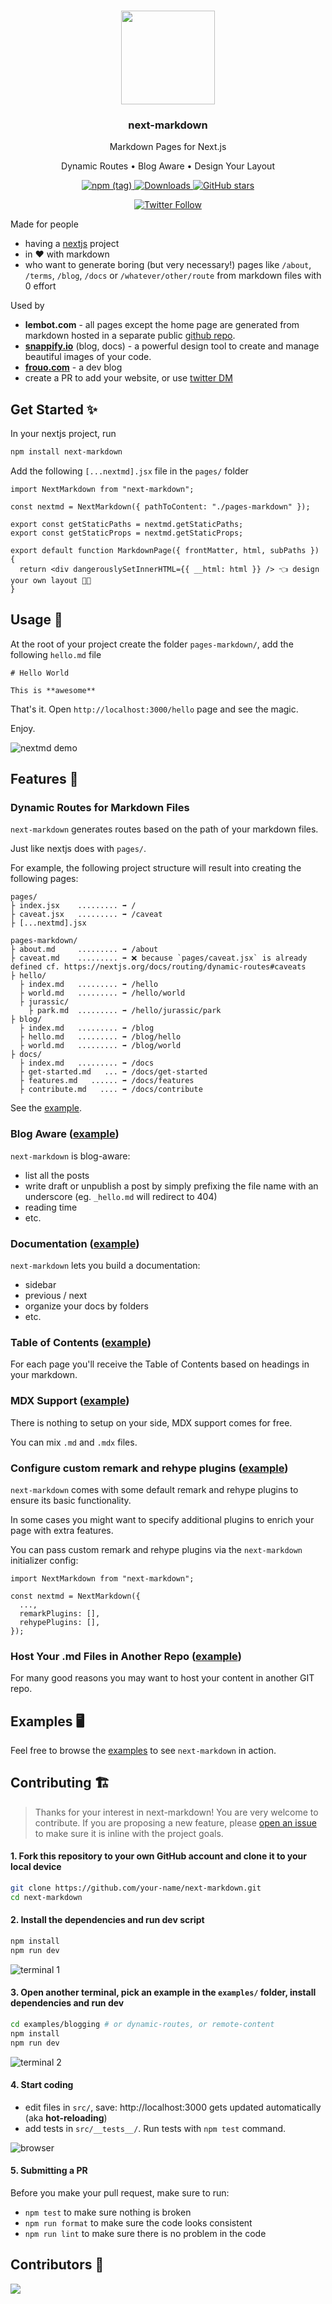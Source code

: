 <p align="center">
   <br/>
   <img width="150px" src="./logo.png" />
   <h3 align="center">next-markdown</h3>
   <p align="center">Markdown Pages for Next.js</p>
   <p align="center">
   Dynamic Routes • Blog Aware • Design Your Layout
   </p>
   <p align="center" style="align: center;">
      <a href="https://www.npmjs.com/package/next-markdown">
        <img alt="npm (tag)" src="https://img.shields.io/npm/v/next-markdown/latest">
      </a>
      <a href="https://www.npmtrends.com/next-markdown">
        <img src="https://img.shields.io/npm/dm/next-markdown" alt="Downloads" />
      </a>
      <a href="https://github.com/frouo/next-markdown/stargazers">
        <img src="https://img.shields.io/github/stars/frouo/next-markdown?style=social" alt="GitHub stars">
      </a>
   </p>
   <p align="center" style="align: center;">
      <a href="https://twitter.com/nextmarkdown">
        <img alt="Twitter Follow" src="https://img.shields.io/twitter/follow/nextmarkdown?style=social">
      </a>
   </p>
</p>

Made for people

- having a [nextjs](https://nextjs.org/) project
- in ❤️ with markdown
- who want to generate boring (but very necessary!) pages like `/about`, `/terms`, `/blog`, `/docs` or `/whatever/other/route` from markdown files with 0 effort

Used by

- **lembot.com** - all pages except the home page are generated from markdown hosted in a separate public [github repo](https://github.com/frouo/lembot-public-website).
- **[snappify.io](https://snappify.io)** (blog, docs) - a powerful design tool to create and manage beautiful images of your code.
- **[frouo.com](https://frouo.com)** - a dev blog
- create a PR to add your website, or use [twitter DM](https://twitter.com/nextmarkdown)

## Get Started ✨

In your nextjs project, run

```bash
npm install next-markdown
```

Add the following `[...nextmd].jsx` file in the `pages/` folder

```nodejs
import NextMarkdown from "next-markdown";

const nextmd = NextMarkdown({ pathToContent: "./pages-markdown" });

export const getStaticPaths = nextmd.getStaticPaths;
export const getStaticProps = nextmd.getStaticProps;

export default function MarkdownPage({ frontMatter, html, subPaths }) {
  return <div dangerouslySetInnerHTML={{ __html: html }} /> 👈 design your own layout 🧑‍🎨
}
```

## Usage 👋

At the root of your project create the folder `pages-markdown/`, add the following `hello.md` file

```
# Hello World

This is **awesome**
```

That's it. Open `http://localhost:3000/hello` page and see the magic.

Enjoy.

![nextmd demo](https://user-images.githubusercontent.com/2499356/157421649-6be78442-400c-43cd-81e5-27ba6da1ee7b.png)

## Features 🚀

### Dynamic Routes for Markdown Files

`next-markdown` generates routes based on the path of your markdown files.

Just like nextjs does with `pages/`.

For example, the following project structure will result into creating the following pages:

```
pages/
├ index.jsx    ......... ➡️ /
├ caveat.jsx   ......... ➡️ /caveat
├ [...nextmd].jsx

pages-markdown/
├ about.md     ......... ➡️ /about
├ caveat.md    ......... ➡️ ❌ because `pages/caveat.jsx` is already defined cf. https://nextjs.org/docs/routing/dynamic-routes#caveats
├ hello/
  ├ index.md   ......... ➡️ /hello
  ├ world.md   ......... ➡️ /hello/world
  ├ jurassic/
    ├ park.md  ......... ➡️ /hello/jurassic/park
├ blog/
  ├ index.md   ......... ➡️ /blog
  ├ hello.md   ......... ➡️ /blog/hello
  ├ world.md   ......... ➡️ /blog/world
├ docs/
  ├ index.md   ......... ➡️ /docs
  ├ get-started.md   ... ➡️ /docs/get-started
  ├ features.md   ...... ➡️ /docs/features
  ├ contribute.md   .... ➡️ /docs/contribute
```

See the [example](./examples/dynamic-routes/).

### Blog Aware ([example](./examples/blogging/))

`next-markdown` is blog-aware:

- list all the posts
- write draft or unpublish a post by simply prefixing the file name with an underscore (eg. `_hello.md` will redirect to 404)
- reading time
- etc.

### Documentation ([example](./examples/documentation/))

`next-markdown` lets you build a documentation:

- sidebar
- previous / next
- organize your docs by folders
- etc.

### Table of Contents ([example](./examples/blogging/))

For each page you'll receive the Table of Contents based on headings in your markdown.

### MDX Support ([example](./examples/mdx/))

There is nothing to setup on your side, MDX support comes for free.

You can mix `.md` and `.mdx` files.

### Configure custom remark and rehype plugins ([example](./examples/custom-remark-rehype-plugins/))

`next-markdown` comes with some default remark and rehype plugins to ensure its basic functionality.

In some cases you might want to specify additional plugins to enrich your page with extra features.

You can pass custom remark and rehype plugins via the `next-markdown` initializer config:

```nodejs
import NextMarkdown from "next-markdown";

const nextmd = NextMarkdown({
  ...,
  remarkPlugins: [],
  rehypePlugins: [],
});
```

### Host Your .md Files in Another Repo ([example](./examples/remote-content/))

For many good reasons you may want to host your content in another GIT repo.

## Examples 🖥

Feel free to browse the [examples](./examples) to see `next-markdown` in action.

## Contributing 🏗️

> Thanks for your interest in next-markdown! You are very welcome to contribute. If you are proposing a new feature, please [open an issue](https://github.com/frouo/next-markdown/issues/new) to make sure it is inline with the project goals.

#### 1. Fork this repository to your own GitHub account and clone it to your local device

```bash
git clone https://github.com/your-name/next-markdown.git
cd next-markdown
```

#### 2. Install the dependencies and run dev script

```bash
npm install
npm run dev
```

![terminal 1](https://user-images.githubusercontent.com/2499356/160489894-5eb85a94-0a03-4c73-bfef-eb68c030f865.jpg)

#### 3. Open **another terminal**, pick an example in the `examples/` folder, install dependencies and run dev

```bash
cd examples/blogging # or dynamic-routes, or remote-content
npm install
npm run dev
```

![terminal 2](https://user-images.githubusercontent.com/2499356/160492988-1dc83947-1a74-46ba-aee8-4f66ecc70ed2.jpg)

#### 4. Start coding

- edit files in `src/`, save: http://localhost:3000 gets updated automatically (aka **hot-reloading**)
- add tests in `src/__tests__/`. Run tests with `npm test` command.

![browser](https://user-images.githubusercontent.com/2499356/160491479-39b47264-5aec-4185-b472-f209d8a45181.jpg)

#### 5. Submitting a PR

Before you make your pull request, make sure to run:

- `npm test` to make sure nothing is broken
- `npm run format` to make sure the code looks consistent
- `npm run lint` to make sure there is no problem in the code

## Contributors 🙏

<a href="https://github.com/frouo/next-markdown/graphs/contributors">
  <img src="https://contrib.rocks/image?repo=frouo/next-markdown" />
</a>
